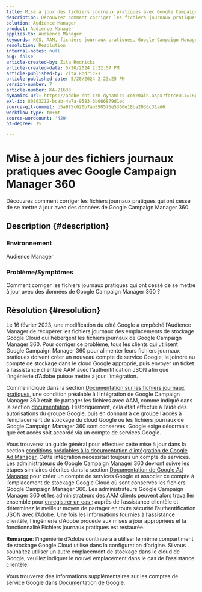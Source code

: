 ```yaml
---
title: Mise à jour des fichiers journaux pratiques avec Google Campaign Manager 360
description: Découvrez comment corriger les fichiers journaux pratiques qui ont cessé de se mettre à jour avec des données de Google Campaign Manager 360.
solution: Audience Manager
product: Audience Manager
applies-to: Audience Manager
keywords: KCS, AAM, fichiers journaux pratiques, Google Campaign Manager 360
resolution: Resolution
internal-notes: null
bug: false
article-created-by: Zita Rodricks
article-created-date: 5/20/2024 2:22:57 PM
article-published-by: Zita Rodricks
article-published-date: 5/20/2024 2:23:25 PM
version-number: 7
article-number: KA-21633
dynamics-url: https://adobe-ent.crm.dynamics.com/main.aspx?forceUCI=1&pagetype=entityrecord&etn=knowledgearticle&id=ec5bf16f-b416-ef11-9f8a-6045bd026dc7
exl-id: 80803212-bcab-4a7a-9583-6b066879d1ec
source-git-commit: b5a9f5c620b7ab5905f6e5360e18ba2036c31ad6
workflow-type: tm+mt
source-wordcount: '429'
ht-degree: 1%

---
```


# Mise à jour des fichiers journaux pratiques avec Google Campaign Manager 360


Découvrez comment corriger les fichiers journaux pratiques qui ont cessé de se mettre à jour avec des données de Google Campaign Manager 360.

## Description {#description}


### <b>Environnement</b>

Audience Manager



### <b>Problème/Symptômes</b>

Comment corriger les fichiers journaux pratiques qui ont cessé de se mettre à jour avec des données de Google Campaign Manager 360 ?


## Résolution {#resolution}


Le 16 février 2023, une modification du côté Google a empêché l’Audience Manager de récupérer les fichiers journaux des emplacements de stockage Google Cloud qui hébergent les fichiers journaux de Google Campaign Manager 360. Pour corriger ce problème, tous les clients qui utilisent Google Campaign Manager 360 pour alimenter leurs fichiers journaux pratiques doivent créer un nouveau compte de service Google, le joindre au compte de stockage dans le cloud Google approprié, puis envoyer un ticket à l’assistance clientèle AAM avec l’authentification JSON afin que l’ingénierie d’Adobe puisse mettre à jour l’intégration.

Comme indiqué dans la section [Documentation sur les fichiers journaux pratiques](https://experienceleague.adobe.com/docs/audience-manager/user-guide/implementation-integration-guides/media-data-integration/actionable-log-files.html?lang=en), une condition préalable à l’intégration de Google Campaign Manager 360 était de partager les fichiers avec AAM, comme indiqué dans la section [documentation](https://experienceleague.adobe.com/docs/audience-manager/user-guide/reporting/audience-optimization-reports/audience-optimization-advertisers/import-dcm.html?lang=en). Historiquement, cela était effectué à l’aide des autorisations du groupe Google, puis en donnant à ce groupe l’accès à l’emplacement de stockage du cloud Google où les fichiers journaux de Google Campaign Manager 360 sont conservés. Google exige désormais que cet accès soit accordé via un compte de services Google.

Vous trouverez un guide général pour effectuer cette mise à jour dans la section [conditions préalables à la documentation d’intégration de Google Ad Manager](https://experienceleague.adobe.com/docs/audience-manager/user-guide/reporting/audience-optimization-reports/audience-optimization-publishers/import-dfp.html?lang=en). Cette intégration nécessitait toujours un compte de services. Les administrateurs de Google Campaign Manager 360 devront suivre les étapes similaires décrites dans la section [Documentation de Google Ad Manager](https://experienceleague.adobe.com/docs/audience-manager/user-guide/reporting/audience-optimization-reports/audience-optimization-publishers/import-dfp.html?lang=en) pour créer un compte de services Google et associer ce compte à l’emplacement de stockage Google Cloud où sont conservés les fichiers Google Campaign Manager 360. Les administrateurs Google Campaign Manager 360 et les administrateurs des AAM clients peuvent alors travailler ensemble pour [enregistrer un cas ;](https://experienceleague.adobe.com/docs/customer-one/using/home.html) auprès de l’assistance clientèle et déterminez le meilleur moyen de partager en toute sécurité l’authentification JSON avec l’Adobe. Une fois les informations fournies à l’assistance clientèle, l’ingénierie d’Adobe procède aux mises à jour appropriées et la fonctionnalité Fichiers journaux pratiques est restaurée.

<b>Remarque</b>: l’ingénierie d’Adobe continuera à utiliser le même compartiment de stockage Google Cloud utilisé dans la configuration d’origine. Si vous souhaitez utiliser un autre emplacement de stockage dans le cloud de Google, veuillez indiquer le nouvel emplacement dans le cas de l’assistance clientèle.

Vous trouverez des informations supplémentaires sur les comptes de service Google dans [Documentation de Google](https://cloud.google.com/iam/docs/service-accounts-create#creating_a_service_account).
